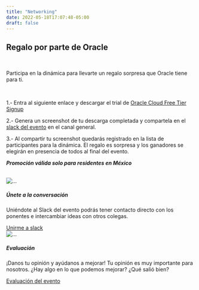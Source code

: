 ```yaml
---
title: "Networking"
date: 2022-05-18T17:07:48-05:00
draft: false
---
```




<div class="container">

## Regalo por parte de Oracle 

<br>

Participa en la dinámica para llevarte un regalo sorpresa que Oracle tiene para ti.

<br>

1.- Entra al siguiente enlace y descargar el trial de [Oracle Cloud Free Tier Signup](https://signup.cloud.oracle.com/?sourceType=:eng:lw:ie::::RC_WWMK220118P00003:Trials_SFExplorer_Day_MX)

2.- Genera un screenshot de tu descarga completada y compartela en el [slack del evento](https://sg1.run/slacksgeventos) en el canal general.

3.- Al compartir tu screenshot quedarás registrado en la lista de participantes para la dinámica. El regalo es sorpresa y los ganadores se elegirán en presencia de todos al final del evento.

***Promoción válida solo para residentes en México***

<br>

<div class="row row-cols-1 row-cols-md-2">
  <div class="col mb-4">
    <div class="card h-100">
      <img src="/explorerday/images/networking/slack.png" class="card-img-top" alt="...">
      <div class="card-body">
        <h5 class="card-title">Únete a la conversación</h5>
        <p class="card-text">Uniéndote al Slack del evento podrás tener contacto directo con los ponentes e intercambiar ideas con otros colegas.</p>
			  <a href="https://sg1.run/slacksgeventos"
			  class="btn btn-secondary px-3 rounded-1" target="_blank">Unirme a slack</a>
      </div>
    </div>
  </div>
  <div class="col mb-4">
    <div class="card h-100">
      <img src="/explorerday/images/networking/evaluacion.png" class="card-img-top" alt="...">
      <div class="card-body">
        <h5 class="card-title">Evaluación</h5>
        <p class="card-text">¡Danos tu opinión y ayúdanos a mejorar!
Tu opinión es muy importante para nosotros. ¿Hay algo en lo que podemos mejorar? ¿Qué salió bien?</p>
<a href="https://sg1.run/evaluacionexplorer"
			  class="btn btn-secondary px-3 rounded-1" target="_blank">Evaluación del evento</a>
      </div>
    </div>   
  </div>
</div>

</div>